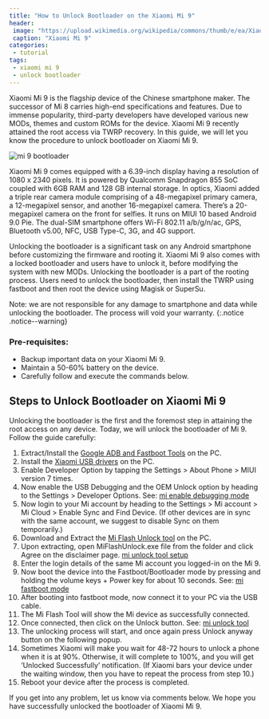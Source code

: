 ```yaml
---
title: "How to Unlock Bootloader on the Xiaomi Mi 9"
header:
 image: "https://upload.wikimedia.org/wikipedia/commons/thumb/e/ea/Xiaomi_MI_9_backpanel_blue.jpg/576px-Xiaomi_MI_9_backpanel_blue.jpg"
 caption: "Xiaomi Mi 9"
categories:
 - tutorial
tags:
 - xiaomi mi 9
 - unlock bootloader
---
```

Xiaomi Mi 9 is the flagship device of the Chinese smartphone maker. The successor of Mi 8 carries high-end specifications and features. Due to immense popularity, third-party developers have developed various new MODs, themes and custom ROMs for the device. Xiaomi Mi 9 recently attained the root access via TWRP recovery. In this guide, we will let you know the procedure to unlock bootloader on Xiaomi Mi 9.

![mi 9 bootloader](https://i0.wp.com/www.gizmochina.com/wp-content/uploads/2019/06/mi-9-bootlaoder.jpg)

Xiaomi Mi 9 comes equipped with a 6.39-inch display having a resolution of 1080 x 2340 pixels. It is powered by Qualcomm Snapdragon 855 SoC coupled with 6GB RAM and 128 GB internal storage. In optics, Xiaomi added a triple rear camera module comprising of a 48-megapixel primary camera, a 12-megapixel sensor, and another 16-megapixel camera. There’s a 20-megapixel camera on the front for selfies. It runs on MIUI 10 based Android 9.0 Pie. The dual-SIM smartphone offers Wi-Fi 802.11 a/b/g/n/ac, GPS, Bluetooth v5.00, NFC, USB Type-C, 3G, and 4G support.

Unlocking the bootloader is a significant task on any Android smartphone before customizing the firmware and rooting it. Xiaomi Mi 9 also comes with a locked bootloader and users have to unlock it, before modifying the system with new MODs. Unlocking the bootloader is a part of the rooting process. Users need to unlock the bootloader, then install the TWRP using fastboot and then root the device using Magisk or SuperSu.

Note: we are not responsible for any damage to smartphone and data while unlocking the bootloader. The process will void your warranty.
{:.notice .notice--warning}

### Pre-requisites:

- Backup important data on your Xiaomi Mi 9.
- Maintain a 50-60% battery on the device.
- Carefully follow and execute the commands below.

## Steps to Unlock Bootloader on Xiaomi Mi 9 
Unlocking the bootloader is the first and the foremost step in attaining the root access on any device. Today, we will unlock the bootloader of Mi 9. Follow the guide carefully:

1. Extract/Install the [Google ADB and Fastboot Tools](https://dl.google.com/android/repository/platform-tools-latest-windows.zip) on the PC.
2. Install the [Xiaomi USB drivers](https://bigota.d.miui.com/tools/xiaomi_usb_driver.rar) on the PC.
3. Enable Developer Option by tapping the Settings > About Phone > MIUI version 7 times.
4. Now enable the USB Debugging and the OEM Unlock option by heading to the Settings > Developer Options. See: [mi enable debugging mode](https://www.gizmochina.com/wp-content/uploads/2019/06/1e273d51-1194-447f-996a-dbaea9f68da4.jpg)
5. Now login to your Mi account by heading to the Settings > Mi account > Mi Cloud > Enable Sync and Find Device. (If other devices are in sync with the same account, we suggest to disable Sync on them temporarily.)
6. Download and Extract the [Mi Flash Unlock tool](http://miuirom.xiaomi.com/rom/u1106245679/3.3.827.31/miflash_unlock-en-3.3.827.31.zip) on the PC.
7. Upon extracting, open MiFlashUnlock.exe file from the folder and click Agree on the disclaimer page. [mi unlock tool setup](https://www.gizmochina.com/wp-content/uploads/2019/06/f3f89fcb-5074-4e03-9103-ec04c17c7e20.jpg)
8. Enter the login details of the same Mi account you logged-in on the Mi 9.
9. Now boot the device into the Fastboot/Bootloader mode by pressing and holding the volume keys + Power key for about 10 seconds. See: [mi fastboot mode](https://www.gizmochina.com/wp-content/uploads/2019/06/5c91f129-6861-4200-a154-2f3c8672c031.jpg)
10. After booting into fastboot mode, now connect it to your PC via the USB cable.
11.  The Mi Flash Tool will show the Mi device as successfully connected.
12. Once connected, then click on the Unlock button. See: [mi unlock tool](https://www.gizmochina.com/wp-content/uploads/2019/06/76edb277-2077-47fc-aec7-2cd5e0b21109.jpg)
13. The unlocking process will start, and once again press Unlock anyway button on the following popup.
14. Sometimes Xiaomi will make you wait for 48-72 hours to unlock a phone when it is at 90%. Otherwise, it will complete to 100%, and you will get ‘Unlocked Successfully’ notification. (If Xiaomi bars your device under the waiting window, then you have to repeat the process from step 10.)
15. Reboot your device after the process is completed.

If you get into any problem, let us know via comments below. We hope you have successfully unlocked the bootloader of Xiaomi Mi 9.
